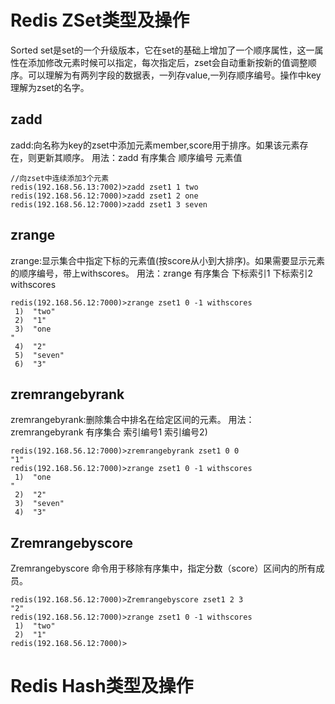 
# Redis ZSet类型及操作

Sorted set是set的一个升级版本，它在set的基础上增加了一个顺序属性，这一属性在添加修改元素时候可以指定，每次指定后，zset会自动重新按新的值调整顺序。可以理解为有两列字段的数据表，一列存value,一列存顺序编号。操作中key理解为zset的名字。

## zadd

zadd:向名称为key的zset中添加元素member,score用于排序。如果该元素存在，则更新其顺序。
用法：zadd 有序集合 顺序编号 元素值

``` 
//向zset中连续添加3个元素
redis(192.168.56.13:7002)>zadd zset1 1 two
redis(192.168.56.12:7000)>zadd zset1 2 one
redis(192.168.56.12:7000)>zadd zset1 3 seven

```

## zrange

zrange:显示集合中指定下标的元素值(按score从小到大排序)。如果需要显示元素的顺序编号，带上withscores。
用法：zrange 有序集合  下标索引1 下标索引2 withscores

``` 
redis(192.168.56.12:7000)>zrange zset1 0 -1 withscores
 1)  "two"
 2)  "1"
 3)  "one
"
 4)  "2"
 5)  "seven"
 6)  "3"
```
## zremrangebyrank

zremrangebyrank:删除集合中排名在给定区间的元素。
用法：zremrangebyrank 有序集合 索引编号1 索引编号2)

``` 
redis(192.168.56.12:7000)>zremrangebyrank zset1 0 0
"1"
redis(192.168.56.12:7000)>zrange zset1 0 -1 withscores
 1)  "one
"
 2)  "2"
 3)  "seven"
 4)  "3"
```
## Zremrangebyscore

 Zremrangebyscore 命令用于移除有序集中，指定分数（score）区间内的所有成员。

``` 
redis(192.168.56.12:7000)>Zremrangebyscore zset1 2 3
"2"
redis(192.168.56.12:7000)>zrange zset1 0 -1 withscores
 1)  "two"
 2)  "1"
redis(192.168.56.12:7000)>
```

# Redis Hash类型及操作

## 

